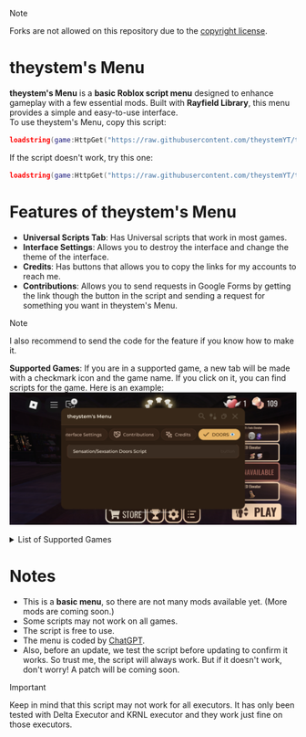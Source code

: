 > [!NOTE]
> Forks are not allowed on this repository due to the [copyright license](LICENSE.md).
# theystem's Menu

**theystem's Menu** is a **basic Roblox script menu** designed to enhance gameplay with a few essential mods. Built with **Rayfield Library**, this menu provides a simple and easy-to-use interface.  
To use theystem's Menu, copy this script:
```lua
loadstring(game:HttpGet("https://raw.githubusercontent.com/theystemYT/theystems-Menu/refs/heads/main/theystem's%20Menu.lua"))()
```
If the script doesn't work, try this one:
```lua
loadstring(game:HttpGet("https://raw.githubusercontent.com/theystemYT/theystems-Menu/refs/heads/main/theystem's%20Menu.lua",true))()
```
# Features of theystem's Menu
- **Universal Scripts Tab**: Has Universal scripts that work in most games.
- **Interface Settings**: Allows you to destroy the interface and change the theme of the interface.
- **Credits**: Has buttons that allows you to copy the links for my accounts to reach me.
- **Contributions**: Allows you to send requests in Google Forms by getting the link though the button in the script and sending a request for something you want in theystem's Menu.
> [!NOTE]
>I also recommend to send the code for the feature if you know how to make it.

**Supported Games**: If you are in a supported game, a new tab will be made with a checkmark icon and the game name. If you click on it, you can find scripts for the game.
Here is an example:
![Image](https://github.com/theystemYT/theystems-Menu/blob/main/Example.jpg)
<details>
  <summary>List of Supported Games</summary>

- Doors
- [FPS] Gun Grounds FFA
- Natural Disaster Survival
- Murder Mystery 2 or any game that is Murder Mystery 2 but modified or changed in some way. (This game isn't a supported games tab, but the script is called "YARHM" and it's in the Universal scripts tab)
- Airsoft FE
- Gunfight Arena
- OPPOSER VR [Alpha]
- Classic Hangman
- Shrimp Game
- Jujutsu Shenanigans
- Life Sentence
- Drain City
- Hard Time
- a dusty trip [🐰EASTER]
</details>

# Notes

- This is a **basic menu**, so there are not many mods available yet. (More mods are coming soon.)  
- Some scripts may not work on all games.  
- The script is free to use.  
- The menu is coded by [ChatGPT](https://chatgpt.com).
- Also, before an update, we test the script before updating to confirm it works. So trust me, the script will always work.
But if it doesn't work, don't worry! A patch will be coming soon.
> [!IMPORTANT]
> Keep in mind that this script may not work for all executors. It has only been tested with Delta Executor and KRNL executor and they work just fine on those executors.

